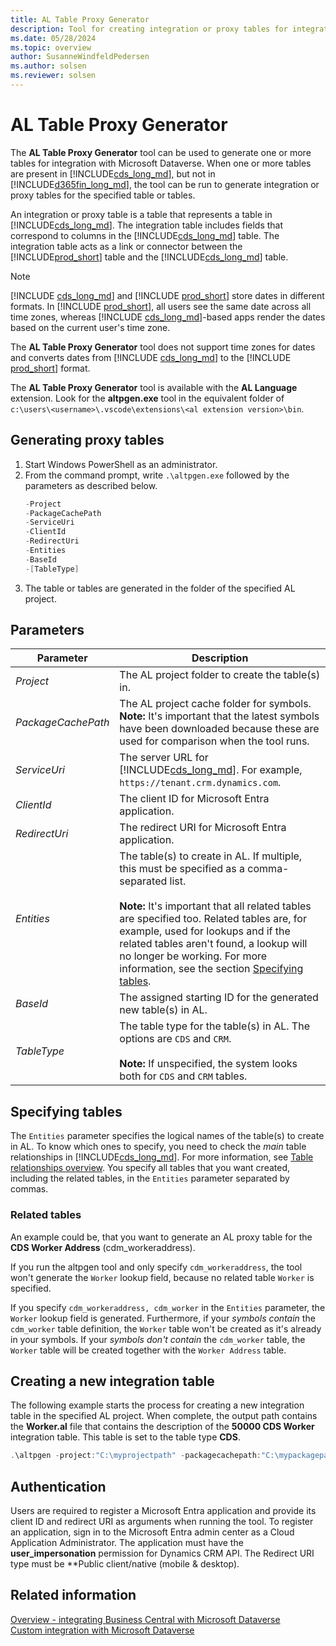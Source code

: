```yaml
---
title: AL Table Proxy Generator
description: Tool for creating integration or proxy tables for integration with Microsoft Dataverse from Business Central
ms.date: 05/28/2024
ms.topic: overview
author: SusanneWindfeldPedersen
ms.author: solsen
ms.reviewer: solsen
---
```


# AL Table Proxy Generator

The **AL Table Proxy Generator** tool can be used to generate one or more tables for integration with Microsoft Dataverse. When one or more tables are present in [!INCLUDE[cds_long_md](../includes/cds_long_md.md)], but not in [!INCLUDE[d365fin_long_md](includes/d365fin_long_md.md)], the tool can be run to generate integration or proxy tables for the specified table or tables.

An integration or proxy table is a table that represents a table in [!INCLUDE[cds_long_md](../includes/cds_long_md.md)]. The integration table includes fields that correspond to columns in the [!INCLUDE[cds_long_md](../includes/cds_long_md.md)] table. The integration table acts as a link or connector between the [!INCLUDE[prod_short](includes/prod_short.md)] table and the [!INCLUDE[cds_long_md](../includes/cds_long_md.md)] table.  

> [!NOTE]
> [!INCLUDE [cds_long_md](includes/cds_long_md.md)] and [!INCLUDE [prod_short](includes/prod_short.md)] store dates in different formats. In [!INCLUDE [prod_short](includes/prod_short.md)], all users see the same date across all time zones, whereas [!INCLUDE [cds_long_md](includes/cds_long_md.md)]-based apps render the dates based on the current user's time zone.
>
> The **AL Table Proxy Generator** tool does not support time zones for dates and converts dates from [!INCLUDE [cds_long_md](includes/cds_long_md.md)] to the [!INCLUDE [prod_short](includes/prod_short.md)] format.

The **AL Table Proxy Generator** tool is available with the **AL Language** extension. Look for the **altpgen.exe** tool in the equivalent folder of `c:\users\<username>\.vscode\extensions\<al extension version>\bin`. 

## Generating proxy tables

1. Start Windows PowerShell as an administrator.
2. From the command prompt, write `.\altpgen.exe` followed by the parameters as described below.  
    ```powershell
    -Project
    -PackageCachePath
    -ServiceUri
    -ClientId
    -RedirectUri
    -Entities
    -BaseId
    -[TableType]
    ```
3. The table or tables are generated in the folder of the specified AL project.

## Parameters

|Parameter|Description|
|---------|-----------|
|*Project*| The AL project folder to create the table(s) in.|
|*PackageCachePath*| The AL project cache folder for symbols. <br> **Note:** It's important that the latest symbols have been downloaded because these are used for comparison when the tool runs. |
|*ServiceUri*| The server URL for [!INCLUDE[cds_long_md](../includes/cds_long_md.md)]. For example, `https://tenant.crm.dynamics.com`.|
|*ClientId*| The client ID for Microsoft Entra application.
|*RedirectUri*| The redirect URI for Microsoft Entra application.
|*Entities*| The table(s) to create in AL. If multiple, this must be specified as a comma-separated list.<br><br>**Note:** It's important that all related tables are specified too. Related tables are, for example, used for lookups and if the related tables aren't found, a lookup will no longer be working. For more information, see the section [Specifying tables](devenv-al-table-proxy-generator.md#specifying-tables). |
|*BaseId*| The assigned starting ID for the generated new table(s) in AL. |
|*TableType*| The table type for the table(s) in AL. The options are `CDS` and `CRM`. <br><br>**Note:** If unspecified, the system looks both for `CDS` and `CRM` tables. |

## Specifying tables

The `Entities` parameter specifies the logical names of the table(s) to create in AL. To know which ones to specify, you need to check the *main* table relationships in [!INCLUDE[cds_long_md](../includes/cds_long_md.md)]. For more information, see [Table relationships overview](/powerapps/maker/common-data-service/create-edit-entity-relationships). You specify all tables that you want created, including the related tables, in the `Entities` parameter separated by commas.

### Related tables

An example could be, that you want to generate an AL proxy table for the **CDS Worker Address** (cdm_workeraddress). 
 
If you run the altpgen tool and only specify `cdm_workeraddress`, the tool won't generate the `Worker` lookup field, because no related table `Worker` is specified.

If you specify `cdm_workeraddress, cdm_worker` in the `Entities` parameter, the `Worker` lookup field is generated. Furthermore, if your *symbols contain* the `cdm_worker` table definition, the `Worker` table won't be created as it's already in your symbols. If your *symbols don't contain* the `cdm_worker` table, the `Worker` table will be created together with the `Worker Address` table.  

## Creating a new integration table

The following example starts the process for creating a new integration table in the specified AL project. When complete, the output path contains the **Worker.al** file that contains the description of the **50000 CDS Worker** integration table. This table is set to the table type **CDS**.

```powershell
.\altpgen -project:"C:\myprojectpath" -packagecachepath:"C:\mypackagepath" -serviceuri:"https://tenant.crm.dynamics.com" -clientid:00001111-aaaa-2222-bbbb-3333cccc4444 -redirecturi:"https://localhost:8080" -entities:cdm_worker,cdm_workeraddress -baseid:50000 -tabletype:CDS 
```

## Authentication

Users are required to register a Microsoft Entra application and provide its client ID and redirect URI as arguments when running the tool. To register an application, sign in to the Microsoft Entra admin center as a Cloud Application Administrator. The application must have the **user_impersonation** permission for Dynamics CRM API. The Redirect URI type must be **Public client/native (mobile & desktop).

## Related information

[Overview - integrating Business Central with Microsoft Dataverse](../developer/dataverse-integration-overview.md)  
[Custom integration with Microsoft Dataverse](../administration/administration-custom-cds-integration.md)  
